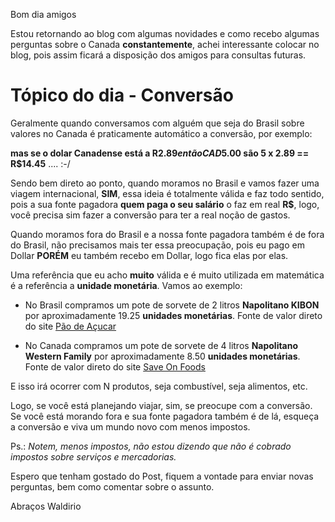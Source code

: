 Bom dia amigos

Estou retornando ao blog com algumas novidades e como recebo algumas perguntas sobre o Canada **constantemente**, achei interessante colocar no blog, pois assim ficará a disposição dos amigos para consultas futuras.

# Tópico do dia - Conversão

Geralmente quando conversamos com alguém que seja do Brasil sobre valores no Canada é praticamente automático a conversão, por exemplo:

**mas se o dolar Canadense está a R$2.89 então CAD$5.00 são 5 x 2.89 == R$14.45** .... :-/

Sendo bem direto ao ponto, quando moramos no Brasil e vamos fazer uma viagem internacional, **SIM**, essa ideia é totalmente válida e faz todo sentido, pois a sua fonte pagadora **quem paga o seu salário** o faz em real **R$**, logo, você precisa sim fazer a conversão para ter a real noção de gastos.

Quando moramos fora do Brasil e a nossa fonte pagadora também é de fora do Brasil, não precisamos mais ter essa preocupação, pois eu pago em Dollar **PORÉM** eu também recebo em Dollar, logo fica elas por elas.

Uma referência que eu acho **muito** válida e é muito utilizada em matemática é a referência a **unidade monetária**. Vamos ao exemplo:

- No Brasil compramos um pote de sorvete de 2 litros **Napolitano KIBON** por aproximadamente 19.25 **unidades monetárias**. Fonte de valor direto do site [Pão de Açucar](https://www.paodeacucar.com/produto/241169/sorvete-napolitano-especial-kibon-pote-2-litros)


- No Canada compramos um pote de sorvete de 4 litros **Napolitano Western Family** por aproximadamente 8.50 **unidades monetárias**. Fonte de valor direto do site [Save On Foods](https://shop.saveonfoods.com/store/17561199/?_ga=2.105542277.741186483.1528447601-1303796470.1528447601/#/product/sku/062639330378)


E isso irá ocorrer com N produtos, seja combustível, seja alimentos, etc.

Logo, se você está planejando viajar, sim, se preocupe com a conversão. Se você está morando fora e sua fonte pagadora também é de lá, esqueça a conversão e viva um mundo novo com menos impostos.

Ps.: *Notem, menos impostos, não estou dizendo que não é cobrado impostos sobre serviços e mercadorias.*


Espero que tenham gostado do Post, fiquem a vontade para enviar novas perguntas, bem como comentar sobre o assunto.

Abraços
Waldirio